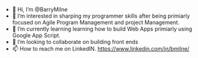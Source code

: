 - 👋 Hi, I’m @BarryMilne
- 👀 I’m interested in sharping my programmer skills after being primiarly focused on Agile Program Management and project Management. 
- 🌱 I’m currently learning learning how to build Web Apps primiarly using Google App Script.  
- 💞️ I’m looking to collaborate on building front ends 
- 📫 How to reach me on LinkedIN. https://www.linkedin.com/in/bmilne/

<!---
BarryMilne/BarryMilne is a ✨ special ✨ repository because its `README.md` (this file) appears on your GitHub profile.
You can click the Preview link to take a look at your changes.
--->
